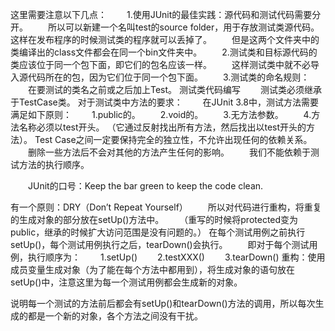 这里需要注意以下几点：
　　1.使用JUnit的最佳实践：源代码和测试代码需要分开。
　　所以可以新建一个名叫test的source folder，用于存放测试类源代码。这样在发布程序的时候测试类的程序就可以丢掉了。
　　但是这两个文件夹中的类编译出的class文件都会在同一个bin文件夹中。
　　2.测试类和目标源代码的类应该位于同一个包下面，即它们的包名应该一样。
　　这样测试类中就不必导入源代码所在的包，因为它们位于同一个包下面。
　　3.测试类的命名规则：
　　在要测试的类名之前或之后加上Test。
测试类代码编写
　　测试类必须继承于TestCase类。
对于测试类中方法的要求：
　　在JUnit 3.8中，测试方法需要满足如下原则：
　　1.public的。
　　2.void的。
　　3.无方法参数。
　　4.方法名称必须以test开头。 （它通过反射找出所有方法，然后找出以test开头的方法）。
Test Case之间一定要保持完全的独立性，不允许出现任何的依赖关系。
　　删除一些方法后不会对其他的方法产生任何的影响。
　　我们不能依赖于测试方法的执行顺序。

　　JUnit的口号：Keep the bar green to keep the code clean.

有一个原则：DRY（Don’t Repeat Yourself）
　　所以对代码进行重构，将重复的生成对象的部分放在setUp()方法中。
　　（重写的时候将protected变为public，继承的时候扩大访问范围是没有问题的。）
在每个测试用例之前执行setUp()，每个测试用例执行之后，tearDown()会执行。
　　即对于每个测试用例，执行顺序为：
　　1.setUp()
　　2.testXXX()
　　3.tearDown()
重构：使用成员变量生成对象（为了能在每个方法中都用到），将生成对象的语句放在setUp()中，注意这里为每一个测试用例都会生成新的对象。

说明每一个测试的方法前后都会有setUp()和tearDown()方法的调用，所以每次生成的都是一个新的对象，各个方法之间没有干扰。









